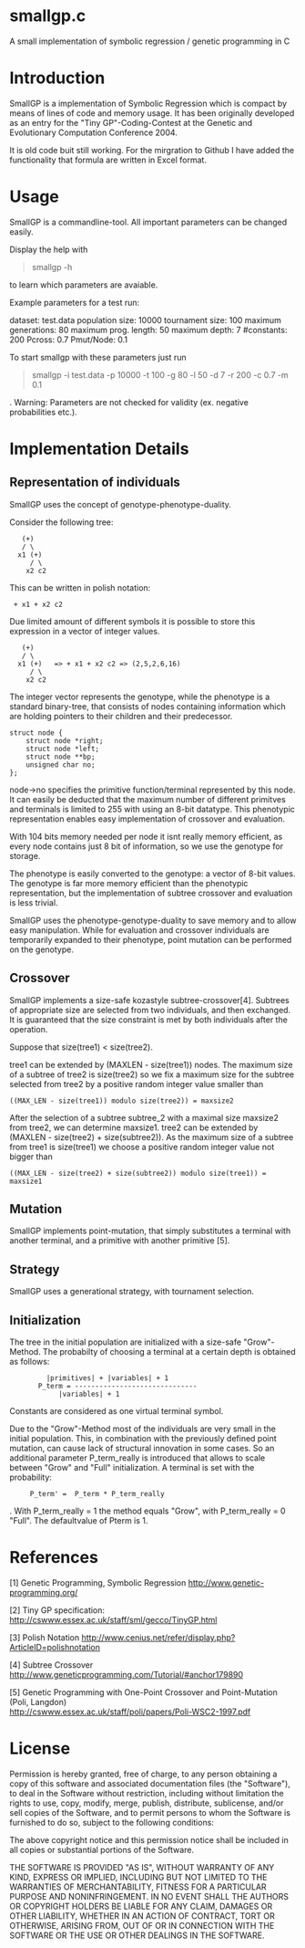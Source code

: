 # smallgp.c
A small implementation of symbolic regression / genetic programming in C

# Introduction

SmallGP is a implementation of Symbolic Regression which is compact by 
means of lines of code and memory usage. It has been originally developed as an entry 
for the "Tiny GP"-Coding-Contest at the Genetic and Evolutionary 
Computation Conference 2004. 

It is old code buit still working. For the mirgration to Github I have added the functionality that formula are written in Excel format.

# Usage

SmallGP is a commandline-tool. All important parameters can be changed easily.

Display the help with

> smallgp -h

to learn which parameters are avaiable.

Example parameters for a test run:

dataset: 		test.data
population size: 	10000
tournament size:	100
maximum generations:	80
maximum prog. length: 	50
maximum depth:		7
#constants: 		200
Pcross:			0.7
Pmut/Node:		0.1

To start smallgp with these parameters just run

> smallgp -i test.data -p 10000 -t 100 -g 80 -l 50 -d 7 -r 200 -c 0.7 -m 0.1

. 
Warning: Parameters are not checked for validity (ex. negative 
probabilities etc.).  	

# Implementation Details

## Representation of individuals

SmallGP uses the concept of genotype-phenotype-duality.

Consider the following tree:

```
   (+)
   / \
  x1 (+) 
     / \
    x2 c2
```	
This can be written in polish notation:

```
 + x1 + x2 c2
```


Due limited amount of different symbols it is possible to store this
expression in a vector of integer values.
```
   (+)
   / \
  x1 (+)   => + x1 + x2 c2 => (2,5,2,6,16)
     / \
    x2 c2
```
The integer vector represents the genotype, while the phenotype 
is a standard  binary-tree, that consists of nodes containing 
information which are holding pointers to their children and 
their predecessor.
```
struct node {
    struct node *right;
    struct node *left;
    struct node **bp;
    unsigned char no;
};
```
node->no specifies the primitive function/terminal represented by this node.
It can easily be deducted that the maximum number of different primitves and
terminals is limited to 255 with using an 8-bit  datatype.
This phenotypic representation enables easy implementation of crossover and 
evaluation. 

With 104 bits memory needed per node it isnt really memory efficient, 
as every node contains just 8 bit of information, so we use the genotype
for storage.

The phenotype is easily converted to the genotype: a vector of 8-bit values.
The genotype is far more memory efficient than the phenotypic representation, 
but the implementation of subtree crossover and evaluation is less trivial.

SmallGP uses the phenotype-genotype-duality to save memory and to allow 
easy manipulation. While for evaluation and crossover individuals are 
temporarily expanded to their phenotype, point mutation can be 
performed on the genotype.

## Crossover

SmallGP implements a size-safe kozastyle subtree-crossover[4]. Subtrees of
appropriate size are selected from two individuals, and then exchanged. It is
guaranteed that the size constraint is met by both individuals after the
operation.

Suppose that size(tree1) < size(tree2).

tree1 can be extended by (MAXLEN - size(tree1)) nodes. The maximum size
of a subtree of tree2 is size(tree2) so we fix a maximum size for the 
subtree selected from tree2 by a positive random integer value 
smaller than
```
((MAX_LEN - size(tree1)) modulo size(tree2)) = maxsize2
```
After the selection of a subtree subtree_2 with a maximal size 
maxsize2 from tree2, we can determine maxsize1. tree2 can be extended 
by (MAXLEN - size(tree2) + size(subtree2)).
As the maximum size of a subtree from tree1 is size(tree1) we choose
a positive random integer value not bigger than
```
((MAX_LEN - size(tree2) + size(subtree2)) modulo size(tree1)) = maxsize1
```


## Mutation

SmallGP implements point-mutation, that simply substitutes a terminal with
another terminal, and a primitive with another primitive [5].

## Strategy

SmallGP uses a generational strategy, with tournament selection.

## Initialization

The tree in the initial population are initialized with a size-safe
"Grow"-Method. The probabilty of choosing a terminal at a certain depth
is obtained as follows:
```
		 |primitives| + |variables| + 1
       P_term =	------------------------------
			|variables| + 1
```
Constants are considered as one virtual terminal symbol.

Due to the "Grow"-Method most of the individuals are very small in
the initial population. 
This, in combination with the previously defined point mutation, can 
cause lack of structural  innovation in some cases. 
So an additional parameter P_term_really is introduced that allows 
to scale between "Grow" and "Full" initialization.
A terminal is set with the probability:
```
	 P_term' =  P_term * P_term_really
```
. With P_term_really = 1 the method equals "Grow", with P_term_really = 0
"Full". The defaultvalue of Pterm is 1.


# References

[1] Genetic Programming, Symbolic Regression 
	http://www.genetic-programming.org/

[2] Tiny GP specification:
	http://cswww.essex.ac.uk/staff/sml/gecco/TinyGP.html

[3] Polish Notation
	http://www.cenius.net/refer/display.php?ArticleID=polishnotation

[4] Subtree Crossover
	http://www.geneticprogramming.com/Tutorial/#anchor179890

[5] Genetic Programming with One-Point Crossover and Point-Mutation 
   (Poli, Langdon)  
	http://cswww.essex.ac.uk/staff/poli/papers/Poli-WSC2-1997.pdf

# License

Permission is hereby granted, free of charge, to any person obtaining
a copy of this software and associated documentation files (the
"Software"), to deal in the Software without restriction, including
without limitation the rights to use, copy, modify, merge, publish,
distribute, sublicense, and/or sell copies of the Software, and to
permit persons to whom the Software is furnished to do so, subject to
the following conditions:

The above copyright notice and this permission notice shall be
included in all copies or substantial portions of the Software.

THE SOFTWARE IS PROVIDED "AS IS", WITHOUT WARRANTY OF ANY KIND,
EXPRESS OR IMPLIED, INCLUDING BUT NOT LIMITED TO THE WARRANTIES OF
MERCHANTABILITY, FITNESS FOR A PARTICULAR PURPOSE AND
NONINFRINGEMENT. IN NO EVENT SHALL THE AUTHORS OR COPYRIGHT HOLDERS BE
LIABLE FOR ANY CLAIM, DAMAGES OR OTHER LIABILITY, WHETHER IN AN ACTION
OF CONTRACT, TORT OR OTHERWISE, ARISING FROM, OUT OF OR IN CONNECTION
WITH THE SOFTWARE OR THE USE OR OTHER DEALINGS IN THE SOFTWARE.


